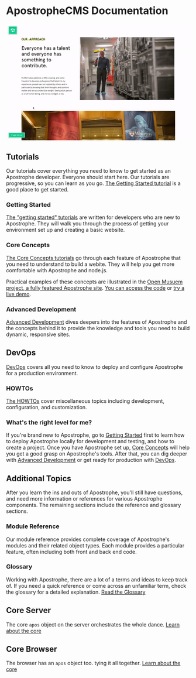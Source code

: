 # ApostropheCMS Documentation

![ApostropheCMS as an editor](../images/assets/ezgif.com-video-to-gif.gif)

## Tutorials

Our tutorials cover everything you need to know to get started as an Apostrophe developer. Everyone should start here. Our tutorials are progressive, so you can learn as you go. [The Getting Started tutorial](/tutorials/getting-started/setting-up-your-environment.md) is a good place to get started.

### Getting Started

[The "getting started" tutorials](/tutorials/getting-started/setting-up-your-environment.md) are written for developers who are new to Apostrophe. They will walk you through the process of getting your environment set up and creating a basic website.

### Core Concepts

[The Core Concepts tutorials](/tutorials/core-concepts/technical-overview.md) go through each feature of Apostrophe that you need to understand to build a webite.  They will help you get more comfortable with Apostrophe and node.js.

Practical examples of these concepts are illustrated in the [Open Musuem project, a fully featured Apostrophe site](https://github.com/apostrophecms/apostrophe-open-museum). [You can access the code](https://github.com/apostrophecms/apostrophe-open-museum) or [try a live demo](http://demo.apostrophecms.org).


### Advanced Development

[Advanced Development](/tutorials/advanced-development/README.md) dives deepers into the features of Apostrophe and the concepts behind it to provide the knowledge and tools you need to build dynamic, responsive sites.

## DevOps

[DevOps](/tutorials/devops/README.md) covers all you need to know to deploy and configure Apostrophe for a production environment.

### HOWTOs

[The HOWTOs](/tutorials/howtos/README.md) cover miscellaneous topics including development, configuration, and customization.

### What's the right level for me?

If you're brand new to Apostrophe, go to [Getting Started](/tutorials/getting-started/setting-up-your-environment.md) first to learn how to deploy Apostrophe locally for development and testing, and how to create a project. Once you have Apostrophe set up, [Core Concepts](/tutorials/core-concepts/README.md) will help you get a good grasp on Apostrophe's tools. After that, you can dig deeper with [Advanced Development](/tutorials/advanced-development/README.md) or get ready for production with [DevOps](tutorials/devops/README.md).

## Additional Topics

After you learn the ins and outs of Apostrophe, you'll still have questions, and need more information or references for various Apostrophe components. The remaining sections include the reference and glossary sections.

### Module Reference

Our module reference provides complete coverage of Apostrophe's modules and their related object types. Each module provides a particular feature, often including both front and back end code.

### Glossary

Working with Apostrophe, there are a lot of a terms and ideas to keep track of. If you need a quick reference or come across an unfamiliar term, check the glossary for a detailed explanation. [Read the Glossary](/other/glossary.md)

## Core Server

The core `apos` object on the server orchestrates the whole dance. [Learn about the core](/other/core-server.md)

## Core Browser

The browser has an `apos` object too. tying it all together. [Learn about the core](/other/core-browser.md)

